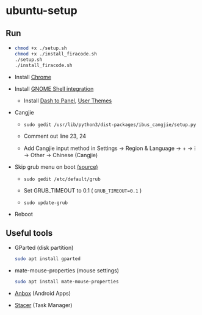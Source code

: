 # ubuntu-setup

## Run

- 
  ```bash
  chmod +x ./setup.sh
  chmod +x ./install_firacode.sh
  ./setup.sh
  ./install_firacode.sh
  ```
  
- Install [Chrome](https://dl.google.com/linux/direct/google-chrome-stable_current_amd64.deb)

<!--
- Install font [Roboto](https://github.com/google/roboto/releases/tag/v2.138), [Noto Sans CJK HK](https://github.com/googlefonts/noto-cjk)
-->

- Install [GNOME Shell integration](https://chrome.google.com/webstore/detail/gnome-shell-integration/gphhapmejobijbbhgpjhcjognlahblep)

  - Install [Dash to Panel](https://extensions.gnome.org/extension/1160/dash-to-panel/), [User Themes](https://extensions.gnome.org/extension/19/user-themes/)

- Cangjie

  - 
      ```
      sudo gedit /usr/lib/python3/dist-packages/ibus_cangjie/setup.py
      ```

  - Comment out line 23, 24
  
  - Add Cangjie input method in Settings → Region & Language → + → ⁝ → Other → Chinese (Cangjie)
  

- Skip grub menu on boot [(source)](https://askubuntu.com/a/1036957)

  - 
    ```
    sudo gedit /etc/default/grub
    ```
    
  - Set GRUB_TIMEOUT to 0.1 ( `GRUB_TIMEOUT=0.1` )
  
  - 
    ```
    sudo update-grub
    ```
    
- Reboot
    
## Useful tools

- GParted (disk partition)

  ```bash
  sudo apt install gparted
  ```

- mate-mouse-properties (mouse settings)

  ```bash
  sudo apt install mate-mouse-properties
  ```
  
- [Anbox](https://docs.anbox.io/userguide/install.html) (Android Apps)

- [Stacer](https://github.com/oguzhaninan/Stacer/releases) (Task Manager)

